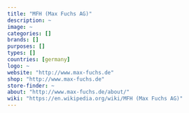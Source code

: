 ```yaml
---
title: "MFH (Max Fuchs AG)"
description: ~
image: ~
categories: []
brands: []
purposes: []
types: []
countries: [germany]
logo: ~
website: "http://www.max-fuchs.de"
shop: "http://www.max-fuchs.de"
store-finder: ~
about: "http://www.max-fuchs.de/about/"
wiki: "https://en.wikipedia.org/wiki/MFH (Max Fuchs AG)"
---
```

